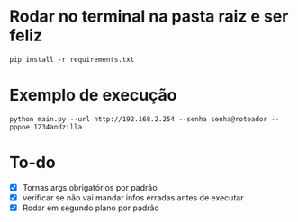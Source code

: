 # Rodar no terminal na pasta raiz e ser feliz

`pip install -r requirements.txt`


# Exemplo de execução

`python main.py --url http://192.168.2.254 --senha senha@roteador --pppoe 1234andzilla`

# To-do 

- [x] Tornas args obrigatórios por padrão 
- [x] verificar se não vai mandar infos erradas antes de executar
- [x] Rodar em segundo plano por padrão 
